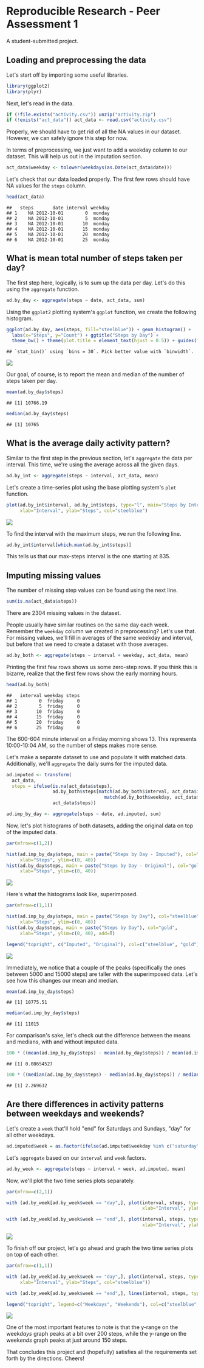 # Reproducible Research - Peer Assessment 1
A student-submitted project.

## Loading and preprocessing the data

Let's start off by importing some useful libraries.

```r
library(ggplot2)
library(plyr)
```

Next, let's read in the data.

```r
if (!file.exists("activity.csv")) unzip("activity.zip")
if (!exists("act_data")) act_data <- read.csv("activity.csv")
```
Properly, we should have to get rid of all the NA values in our dataset. However, we can safely ignore this step for now.


In terms of preprocessing, we just want to add a weekday column to our dataset. This will help us out in the imputation section.

```r
act_data$weekday <- tolower(weekdays(as.Date(act_data$date)))
```

Let's check that our data loaded properly. The first few rows should have NA values for the `steps` column.

```r
head(act_data)
```

```
##   steps       date interval weekday
## 1    NA 2012-10-01        0  monday
## 2    NA 2012-10-01        5  monday
## 3    NA 2012-10-01       10  monday
## 4    NA 2012-10-01       15  monday
## 5    NA 2012-10-01       20  monday
## 6    NA 2012-10-01       25  monday
```


## What is mean total number of steps taken per day?

The first step here, logically, is to sum up the data per day. Let's do this using the `aggregate` function.

```r
ad.by_day <- aggregate(steps ~ date, act_data, sum)
```

Using the `ggplot2` plotting system's `ggplot` function, we create the following histogram.

```r
ggplot(ad.by_day, aes(steps, fill="steelblue")) + geom_histogram() +           # histogram of the data
  labs(x="Steps", y="Count") + ggtitle("Steps by Day") +                       # appropriate labels
  theme_bw() + theme(plot.title = element_text(hjust = 0.5)) + guides(fill=F)  # a bit of personalization
```

```
## `stat_bin()` using `bins = 30`. Pick better value with `binwidth`.
```

![](README_files/figure-html/unnamed-chunk-6-1.png)<!-- -->


Our goal, of course, is to report the mean and median of the number of steps taken per day.

```r
mean(ad.by_day$steps)
```

```
## [1] 10766.19
```

```r
median(ad.by_day$steps)
```

```
## [1] 10765
```


## What is the average daily activity pattern?

Similar to the first step in the previous section, let's `aggregate` the data per interval. This time, we're using the average across all the given days.

```r
ad.by_int <- aggregate(steps ~ interval, act_data, mean)
```

Let's create a time-series plot using the base plotting system's `plot` function.

```r
plot(ad.by_int$interval, ad.by_int$steps, type="l", main="Steps by Interval", 
     xlab="Interval", ylab="Steps", col="steelblue")
```

![](README_files/figure-html/unnamed-chunk-9-1.png)<!-- -->


To find the interval with the maximum steps, we run the following line.

```r
ad.by_int$interval[which.max(ad.by_int$steps)]
```
This tells us that our max-steps interval is the one starting at 835.


## Imputing missing values

The number of missing step values can be found using the next line.

```r
sum(is.na(act_data$steps))
```
There are 2304 missing values in the dataset.

People usually have similar routines on the same day each week. Remember the `weekday` column we created in preprocessing? Let's use that. For missing values, we'll fill in averages of the same weekday and interval, but before that we need to create a dataset with those averages.

```r
ad.by_both <- aggregate(steps ~ interval + weekday, act_data, mean)
```


Printing the first few rows shows us some zero-step rows. If you think this is bizarre, realize that the first few rows show the early morning hours.

```r
head(ad.by_both)
```

```
##   interval weekday steps
## 1        0  friday     0
## 2        5  friday     0
## 3       10  friday     0
## 4       15  friday     0
## 5       20  friday     0
## 6       25  friday     0
```
The 600-604 minute interval on a Friday morning shows 13. This represents 10:00-10:04 AM, so the number of steps makes more sense.

Let's make a separate dataset to use and populate it with matched data. Additionally, we'll `aggregate` the daily sums for the imputed data.

```r
ad.imputed <- transform(
  act_data, 
  steps = ifelse(is.na(act_data$steps), 
                 ad.by_both$steps[match(ad.by_both$interval, act_data$interval) &
                                    match(ad.by_both$weekday, act_data$weekday)], 
                 act_data$steps))

ad.imp_by_day <- aggregate(steps ~ date, ad.imputed, sum)
```


Now, let's plot histograms of both datasets, adding the original data on top of the imputed data.

```r
par(mfrow=c(1,2))

hist(ad.imp_by_day$steps, main = paste("Steps by Day - Imputed"), col="steelblue", 
     xlab="Steps", ylim=c(0, 40))
hist(ad.by_day$steps, main = paste("Steps by Day - Original"), col="gold", 
     xlab="Steps", ylim=c(0, 40))
```

![](README_files/figure-html/unnamed-chunk-15-1.png)<!-- -->

Here's what the histograms look like, superimposed.

```r
par(mfrow=c(1,1))

hist(ad.imp_by_day$steps, main = paste("Steps by Day"), col="steelblue", 
     xlab="Steps", ylim=c(0, 40))
hist(ad.by_day$steps, main = paste("Steps by Day"), col="gold", 
     xlab="Steps", ylim=c(0, 40), add=T)

legend("topright", c("Imputed", "Original"), col=c("steelblue", "gold"), lwd=2)
```

![](README_files/figure-html/unnamed-chunk-16-1.png)<!-- -->


Immediately, we notice that a couple of the peaks (specifically the ones between 5000 and 15000 steps) are taller with the superimposed data. Let's see how this changes our mean and median.

```r
mean(ad.imp_by_day$steps)
```

```
## [1] 10775.51
```

```r
median(ad.imp_by_day$steps)
```

```
## [1] 11015
```

For comparison's sake, let's check out the difference between the means and medians, with and without imputed data.

```r
100 * ((mean(ad.imp_by_day$steps) - mean(ad.by_day$steps)) / mean(ad.imp_by_day$steps))        # %
```

```
## [1] 0.08654527
```

```r
100 * ((median(ad.imp_by_day$steps) - median(ad.by_day$steps)) / median(ad.imp_by_day$steps))  # %
```

```
## [1] 2.269632
```


## Are there differences in activity patterns between weekdays and weekends?

Let's create a `week` that'll hold "end" for Saturdays and Sundays, "day" for all other weekdays.

```r
ad.imputed$week = as.factor(ifelse(ad.imputed$weekday %in% c("saturday", "sunday"), "end", "day"))
```

Let's `aggregate` based on our `interval` and `week` factors.

```r
ad.by_week <- aggregate(steps ~ interval + week, ad.imputed, mean)
```


Now, we'll plot the two time series plots separately.

```r
par(mfrow=c(2,1))

with (ad.by_week[ad.by_week$week == "day",], plot(interval, steps, type="l", main="Steps by Interval - Weekdays",
                                                  xlab="Interval", ylab="Steps", col="steelblue"))

with (ad.by_week[ad.by_week$week == "end",], plot(interval, steps, type="l", main="Steps by Interval - Weekends",
                                                  xlab="Interval", ylab="Steps", col="firebrick"))
```

![](README_files/figure-html/unnamed-chunk-21-1.png)<!-- -->

To finish off our project, let's go ahead and graph the two time series plots on top of each other.

```r
par(mfrow=c(1,1))

with (ad.by_week[ad.by_week$week == "day",], plot(interval, steps, type="l", main="Steps by Interval", 
     xlab="Interval", ylab="Steps", col="steelblue"))

with (ad.by_week[ad.by_week$week == "end",], lines(interval, steps, type="l", col="firebrick"))

legend("topright", legend=c("Weekdays", "Weekends"), col=c("steelblue", "firebrick"), lwd=c(2,2))
```

![](README_files/figure-html/unnamed-chunk-22-1.png)<!-- -->

One of the most important features to note is that the y-range on the week*days* graph peaks at a bit over 200 steps, while the y-range on the week*ends* graph peaks at just around 150 steps.


That concludes this project and (hopefully) satisfies all the requirements set forth by the directions. Cheers!

